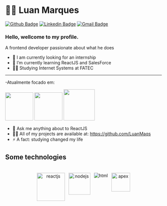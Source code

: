 # :man_technologist: Luan Marques

[![Github Badge](https://img.shields.io/badge/-Github-000?style=flat-square&logo=Github&logoColor=white&link=https:https://github.com/LuanMaqs)](https://github.com/LuanMaqs)
[![Linkedin Badge](https://img.shields.io/badge/-LinkedIn-blue?style=flat-square&logo=Linkedin&logoColor=white&link=https:https://www.linkedin.com/in/luan-marques-66832b31b/)](https://www.linkedin.com/in/luan-marques-66832b31b/)
[![Gmail Badge](https://img.shields.io/badge/-Gmail-c14438?style=flat-square&logo=Gmail&logoColor=white&link=mailto:lm7007fernandes@gmail.com)](lm7007fernandes@gmail.com)

### Hello, wellcome to my profile.

A frontend developer passionate about what he does

- 🔭 I am currently looking for an internship  
- 🌱 I’m currently learning ReactJS and SalesForce
- 👨‍🎓 Studying Internet Systems at FATEC


---

  -Atualmente focado em:
<div display = "inline" >
  <img width = 90 hidth = 90 src = "https://www.shinteck.it/wp-content/uploads/2019/07/reactjs-card-300x150.png"/>
<img width = 90 hidth = 90 src = "https://miro.medium.com/v2/1*aeWo6e6FC8InJwBl3TmpDw.jpeg" />
  <img width = 100 hidth = 100 src = "https://www.objective.com.br/wp-content/uploads/2020/12/salesforce-2.png" />
</div>




  

- 💬 Ask me anything about to ReactJS
- 👨‍💻 All of my projects are available at: https://github.com/LuanMaqs
- ⚡ A fact: studying changed my life 

 ## Some technologies
<div align="center">
 <br>
<img src="https://www.shinteck.it/wp-content/uploads/2019/07/reactjs-card-300x150.png" alt="reactjs" style="vertical-align:top; margin:4px"  width = 90 hidth = 90 >
<img src="https://miro.medium.com/v2/1*aeWo6e6FC8InJwBl3TmpDw.jpeg" alt="nodejs" style="vertical-align:top; margin:4px"  width = 70 hidth = 70>
<img src="https://img.shields.io/badge/HTML-E34F26?style=for-the-badge&logo=html5&logoColor=white" alt="html" style="vertical-align:top; margin:4px">
  <img src = "https://res.cloudinary.com/hy4kyit2a/f_auto,fl_lossy,q_70/learn/superbadges/superbadge_apex/2d3426c48dc056fd5c083ecb5cb66a56_badge.png" alt="apex" style="vertical-align:top; margin:4px" width = 60 hidth = 60/>
<br>
</div>

<br>
</div>
